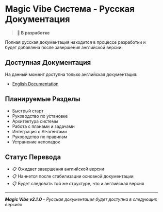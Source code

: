 # Magic Vibe Система - Русская Документация

> **🚧 В разработке**

Полная русская документация находится в процессе разработки и будет добавлена после завершения английской версии.

## Доступная Документация

На данный момент доступна только английская документация:

- [English Documentation](../en/README.md)

## Планируемые Разделы

- Быстрый старт
- Руководство по установке  
- Архитектура системы
- Работа с планами и задачами
- Интеграция с AI-агентами
- Руководство по правилам
- Устранение неполадок

## Статус Перевода

- 📋 Ожидает завершения английской версии
- 📋 Начнется после стабилизации основной документации
- 📋 Будет следовать той же структуре, что и английская версия

---

***Magic Vibe v2.1.0** - Русская документация будет доступна в следующих версиях*
